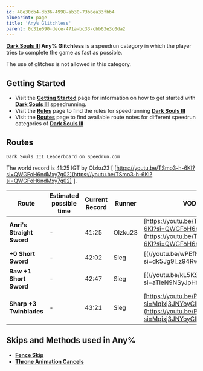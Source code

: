 ```yaml
---
id: 48e30cb4-db36-4998-ab30-73b6ea33fbb4
blueprint: page
title: 'Any% Glitchless'
parent: 0c31e090-dece-471a-bc33-cbb63e3c0da2
---
```

[**Dark Souls III**](/darksouls3) **Any% Glitchless** is a speedrun category in which the player tries to complete the game as fast as possible.

The use of glitches is not allowed in this category.

## Getting Started

- Visit the [**Getting Started**](/darksouls3/getting-started) page for information on how to get started with [**Dark Souls III**](/darksouls3) speedrunning.
- Visit the [**Rules**](/darksouls3/rules) page to find the rules for speedrunning [**Dark Souls III**](/darksouls3)
- Visit the [**Routes**](/darksouls3/routes) page to find available route notes for different speedrun categories of [**Dark Souls III**](/darksouls3)

## Routes

`Dark Souls III Leaderboard on Speedrun.com`

The world record is 41:25 IGT by Olzku23 [ [https://youtu.be/TSmo3-h-6KI?si=QWGFoH6ndMxy7g02](https://youtu.be/TSmo3-h-6KI?si=QWGFoH6ndMxy7g02) ].

| Route | Estimated possible time | Current Record | Runner | VOD |
| --- | --- | --- | --- | --- |
| **Anri's Straight Sword** | - | 41:25 | Olzku23 | [https://youtu.be/TSmo3-h-6KI?si=QWGFoH6ndMxy7g02](https://youtu.be/TSmo3-h-6KI?si=QWGFoH6ndMxy7g02) |
| **+0 Short Sword** | - | 42:02 | Sieg | [(//youtu.be/wPEfN5aXqMs?si=dk5Jg9l_z94RwJ5s) |
| **Raw +1 Short Sword** | - | 42:47 | Sieg | [(//youtu.be/kL5KSPL8mrI?si=aTleN9NSyJpHfzZ5) |
| **Sharp +3**  **Twinblades** | - | 43:21 | Sieg | [https://youtu.be/P0inuIMhNeE?si=Mqixj3JNYoyClFtN](https://youtu.be/P0inuIMhNeE?si=Mqixj3JNYoyClFtN) |

## Skips and Methods used in Any%

- [**Fence Skip**](/darksouls3/fence-skip)
- [**Throne Animation Cancels**](/darksouls3/throne-animation-cancels)

